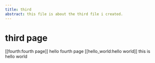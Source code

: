 ```yaml
---
title: third
abstract: this file is about the third file i created.
---
```

# third page

[[fourth:fourth page]] hello fourth page
[[hello_world:hello world]] this is hello world
